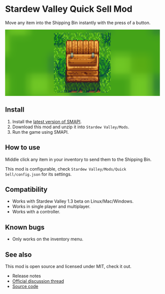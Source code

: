 # Stardew Valley Quick Sell Mod

Move any item into the Shipping Bin instantly with the press of a button.

![Header](resources/img/Shipping_Bin_Header.png)

## Install

1. Install the [latest version of SMAPI](https://smapi.io).
1. Download this mod and unzip it into `Stardew Valley/Mods`.
1. Run the game using SMAPI.

## How to use

Middle click any item in your inventory to send them to the Shipping Bin.

This mod is configurable, check `Stardew Valley/Mods/Quick Sell/config.json` for its settings.

## Compatibility

- Works with Stardew Valley 1.3 beta on Linux/Mac/Windows.
- Works in single player and multiplayer.
- Works with a controller.

## Known bugs

- Only works on the inventory menu.

## See also

This mod is open source and licensed under MIT, check it out.

- Release notes
- [Official discussion thread](https://www.nexusmods.com/stardewvalley/mods/7854?tab=posts)
- [Source code](https://github.com/AlejandroAkbal/Stardew-Valley-Quick-Sell-Mod)
